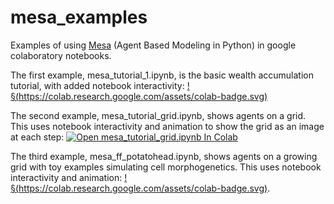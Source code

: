 # mesa_examples
Examples of using [Mesa](https://github.com/projectmesa/mesa) (Agent Based Modeling in Python) in google colaboratory notebooks.

The first example, mesa_tutorial_1.ipynb, is the basic wealth accumulation tutorial, with added notebook interactivity: [!§(https://colab.research.google.com/assets/colab-badge.svg)](https://colab.research.google.com/github/danadler-dev/mesa_examples/blob/main/mesa_tutorial_1.ipynb)

The second example, mesa_tutorial_grid.ipynb, shows agents on a grid. This uses notebook interactivity and animation to show the grid as an image at each step: [![Open mesa_tutorial_grid.ipynb In Colab](https://colab.research.google.com/assets/colab-badge.svg)](https://colab.research.google.com/github/danadler-dev/mesa_examples/blob/main/mesa_tutorial_grid.ipynb)

The third example, mesa_ff_potatohead.ipynb, shows agents on a growing grid with toy examples simulating cell morphogenetics. This uses notebook interactivity and animation: [!§(https://colab.research.google.com/assets/colab-badge.svg)](https://colab.research.google.com/github/danadler-dev/mesa_examples/blob/main/mesa_ff_potatohead.ipynb).
